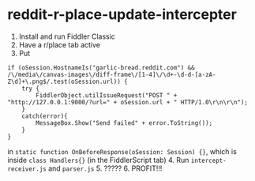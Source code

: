 # reddit-r-place-update-intercepter
 
1. Install and run Fiddler Classic
2. Have a r/place tab active
3. Put
```
if (oSession.HostnameIs("garlic-bread.reddit.com") && /\/media\/canvas-images\/diff-frame\/[1-4]\/\d+-\d-d-[a-zA-Z\d]+\.png$/.test(oSession.url)) {
    try {
        FiddlerObject.utilIssueRequest("POST " + "http://127.0.0.1:9000/?url=" + oSession.url + " HTTP/1.0\r\n\r\n");
    }
    catch(error){ 
        MessageBox.Show("Send failed" + error.ToString());
    }
}
```
in `static function OnBeforeResponse(oSession: Session) {}`, which is inside `class Handlers{}` (in the FiddlerScript tab)
4. Run `intercept-receiver.js` and `parser.js`
5. ?????
6. PROFIT!!!
